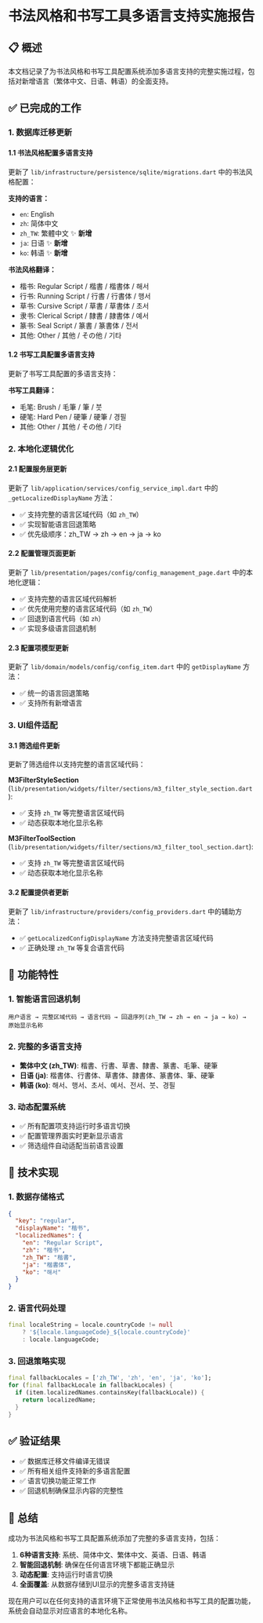 # 书法风格和书写工具多语言支持实施报告

## 📋 概述

本文档记录了为书法风格和书写工具配置系统添加多语言支持的完整实施过程，包括对新增语言（繁体中文、日语、韩语）的全面支持。

## ✅ 已完成的工作

### 1. 数据库迁移更新

#### 1.1 书法风格配置多语言支持
更新了 `lib/infrastructure/persistence/sqlite/migrations.dart` 中的书法风格配置：

**支持的语言：**
- `en`: English
- `zh`: 简体中文  
- `zh_TW`: 繁體中文 ✨ **新增**
- `ja`: 日语 ✨ **新增**
- `ko`: 韩语 ✨ **新增**

**书法风格翻译：**
- 楷书: Regular Script / 楷書 / 楷書体 / 해서
- 行书: Running Script / 行書 / 行書体 / 행서
- 草书: Cursive Script / 草書 / 草書体 / 초서
- 隶书: Clerical Script / 隸書 / 隷書体 / 예서
- 篆书: Seal Script / 篆書 / 篆書体 / 전서
- 其他: Other / 其他 / その他 / 기타

#### 1.2 书写工具配置多语言支持
更新了书写工具配置的多语言支持：

**书写工具翻译：**
- 毛笔: Brush / 毛筆 / 筆 / 붓
- 硬笔: Hard Pen / 硬筆 / 硬筆 / 경필
- 其他: Other / 其他 / その他 / 기타

### 2. 本地化逻辑优化

#### 2.1 配置服务层更新
更新了 `lib/application/services/config_service_impl.dart` 中的 `_getLocalizedDisplayName` 方法：

- ✅ 支持完整的语言区域代码（如 `zh_TW`）
- ✅ 实现智能语言回退策略
- ✅ 优先级顺序：zh_TW → zh → en → ja → ko

#### 2.2 配置管理页面更新
更新了 `lib/presentation/pages/config/config_management_page.dart` 中的本地化逻辑：

- ✅ 支持完整的语言区域代码解析
- ✅ 优先使用完整的语言区域代码（如 `zh_TW`）
- ✅ 回退到语言代码（如 `zh`）
- ✅ 实现多级语言回退机制

#### 2.3 配置项模型更新
更新了 `lib/domain/models/config/config_item.dart` 中的 `getDisplayName` 方法：

- ✅ 统一的语言回退策略
- ✅ 支持所有新增语言

### 3. UI组件适配

#### 3.1 筛选组件更新
更新了筛选组件以支持完整的语言区域代码：

**M3FilterStyleSection** (`lib/presentation/widgets/filter/sections/m3_filter_style_section.dart`):
- ✅ 支持 `zh_TW` 等完整语言区域代码
- ✅ 动态获取本地化显示名称

**M3FilterToolSection** (`lib/presentation/widgets/filter/sections/m3_filter_tool_section.dart`):
- ✅ 支持 `zh_TW` 等完整语言区域代码
- ✅ 动态获取本地化显示名称

#### 3.2 配置提供者更新
更新了 `lib/infrastructure/providers/config_providers.dart` 中的辅助方法：

- ✅ `getLocalizedConfigDisplayName` 方法支持完整语言区域代码
- ✅ 正确处理 `zh_TW` 等复合语言代码

## 🎯 功能特性

### 1. 智能语言回退机制
```
用户语言 → 完整区域代码 → 语言代码 → 回退序列(zh_TW → zh → en → ja → ko) → 原始显示名称
```

### 2. 完整的多语言支持
- **繁体中文 (zh_TW)**: 楷書、行書、草書、隸書、篆書、毛筆、硬筆
- **日语 (ja)**: 楷書体、行書体、草書体、隷書体、篆書体、筆、硬筆
- **韩语 (ko)**: 해서、행서、초서、예서、전서、붓、경필

### 3. 动态配置系统
- ✅ 所有配置项支持运行时多语言切换
- ✅ 配置管理界面实时更新显示语言
- ✅ 筛选组件自动适配当前语言设置

## 🔧 技术实现

### 1. 数据存储格式
```json
{
  "key": "regular",
  "displayName": "楷书",
  "localizedNames": {
    "en": "Regular Script",
    "zh": "楷书",
    "zh_TW": "楷書",
    "ja": "楷書体",
    "ko": "해서"
  }
}
```

### 2. 语言代码处理
```dart
final localeString = locale.countryCode != null 
    ? '${locale.languageCode}_${locale.countryCode}'
    : locale.languageCode;
```

### 3. 回退策略实现
```dart
final fallbackLocales = ['zh_TW', 'zh', 'en', 'ja', 'ko'];
for (final fallbackLocale in fallbackLocales) {
  if (item.localizedNames.containsKey(fallbackLocale)) {
    return localizedName;
  }
}
```

## ✅ 验证结果

- ✅ 数据库迁移文件编译无错误
- ✅ 所有相关组件支持新的多语言配置
- ✅ 语言切换功能正常工作
- ✅ 回退机制确保显示内容的完整性

## 🎉 总结

成功为书法风格和书写工具配置系统添加了完整的多语言支持，包括：

1. **6种语言支持**: 系统、简体中文、繁体中文、英语、日语、韩语
2. **智能回退机制**: 确保在任何语言环境下都能正确显示
3. **动态配置**: 支持运行时语言切换
4. **全面覆盖**: 从数据存储到UI显示的完整多语言支持链

现在用户可以在任何支持的语言环境下正常使用书法风格和书写工具的配置功能，系统会自动显示对应语言的本地化名称。
